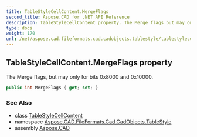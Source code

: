 ```yaml
---
title: TableStyleCellContent.MergeFlags
second_title: Aspose.CAD for .NET API Reference
description: TableStyleCellContent property. The Merge flags but may only for bits 0x8000 and 0x10000
type: docs
weight: 170
url: /net/aspose.cad.fileformats.cad.cadobjects.tablestyle/tablestylecellcontent/mergeflags/
---
```

## TableStyleCellContent.MergeFlags property

The Merge flags, but may only for bits 0x8000 and 0x10000.

```csharp
public int MergeFlags { get; set; }
```

### See Also

* class [TableStyleCellContent](../)
* namespace [Aspose.CAD.FileFormats.Cad.CadObjects.TableStyle](../../../aspose.cad.fileformats.cad.cadobjects.tablestyle/)
* assembly [Aspose.CAD](../../../)


